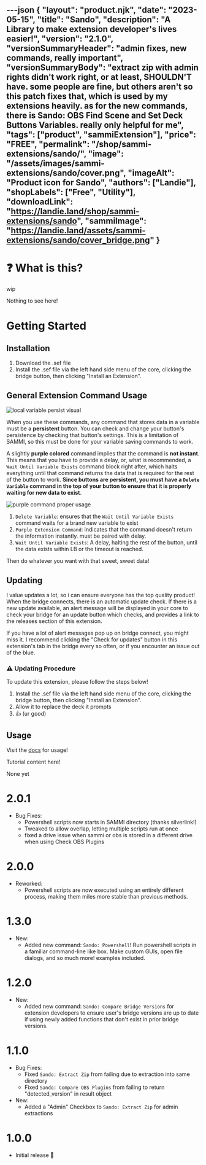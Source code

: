---json
{
  "layout": "product.njk",
  "date": "2023-05-15",
  "title": "Sando",
  "description": "A Library to make extension developer's lives easier!",
  "version": "2.1.0",
  "versionSummaryHeader": "admin fixes, new commands, really important",
  "versionSummaryBody": "extract zip with admin rights didn't work right, or at least, SHOULDN'T have. some people are fine, but others aren't so this patch fixes that, which is used by my extensions heavily. as for the new commands, there is Sando: OBS Find Scene and Set Deck Buttons Variables. really only helpful for me",
  "tags": ["product", "sammiExtension"],
  "price": "FREE",
  "permalink": "/shop/sammi-extensions/sando/",
  "image": "/assets/images/sammi-extensions/sando/cover.png",
  "imageAlt": "Product icon for Sando",
  "authors": ["Landie"],
  "shopLabels": ["Free", "Utility"],
  "downloadLink": "https://landie.land/shop/sammi-extensions/sando",
  "sammiImage": "https://landie.land/assets/sammi-extensions/sando/cover_bridge.png"
}
---

<!--overview start-->

❓ What is this?
===============

wip

<!--overview end-->
<!-- more -->
<!--Overview Right Side start-->

Nothing to see here!

<!--Overview Right Side end-->
<!-- more -->
<!--setup start-->

Getting Started
===============

Installation
------------

1.  Download the .sef file
2.  Install the .sef file via the left hand side menu of the core, clicking the bridge button, then clicking "Install an Extension".

General Extension Command Usage
-------------------------------

![local variable persist visual](./command-usage-1.png)

When you use these commands, any command that stores data in a variable must be a **persistent** button. You can check and change your button's persistence by checking that button's settings. This is a limitation of SAMMI, so this must be done for your variable saving commands to work.

A slightly **purple colored** command implies that the command is **not instant**. This means that you have to provide a delay, or, what is recommended, a `Wait Until Variable Exists` command block right after, which halts everything until that command returns the data that is required for the rest of the button to work. **Since buttons are persistent, you must have a `Delete Variable` command in the top of your button to ensure that it is properly waiting for new data to exist**.

![purple command proper usage](./command-usage-2.png)

1.  `Delete Variable`: ensures that the `Wait Until Variable Exists` command waits for a brand new variable to exist
2.  `Purple Extension Command`: indicates that the command doesn't return the information instantly. must be paired with delay.
3.  `Wait Until Variable Exists`: A delay, halting the rest of the button, until the data exists within LB or the timeout is reached.

Then do whatever you want with that sweet, sweet data!

Updating
--------

I value updates a lot, so i can ensure everyone has the top quality product! When the bridge connects, there is an automatic update check. If there is a new update available, an alert message will be displayed in your core to check your bridge for an update button which checks, and provides a link to the releases section of this extension.

If you have a lot of alert messages pop up on bridge connect, you might miss it. I recommend clicking the "Check for updates" button in this extension's tab in the bridge every so often, or if you encounter an issue out of the blue.

### ⚠ Updating Procedure

To update this extension, please follow the steps below!

1.  Install the .sef file via the left hand side menu of the core, clicking the bridge button, then clicking "Install an Extension".
2.  Allow it to replace the deck it prompts
3.  👍 (ur good)

Usage
-----

Visit the [docs](#documentation) for usage!

<!--setup end-->
<!-- more -->
<!--tutorials start-->

Tutorial content here!

<!--tutorials end-->
<!-- more -->
<!-- troubleshooting start-->
None yet
<!-- troubleshooting end-->
<!-- more -->
<!--patchnotes start-->

2.0.1
=====

* Bug Fixes:
    * Powershell scripts now starts in SAMMI directory (thanks silverlink!)
    * Tweaked to allow overlap, letting multiple scripts run at once
    * fixed a drive issue when sammi or obs is stored in a different drive when using Check OBS Plugins

2.0.0
=====

* Reworked:
    * Powershell scripts are now executed using an entirely different process, making them miles more stable than previous methods.

1.3.0
=====

* New:
    * Added new command: `Sando: Powershell`! Run powershell scripts in a familiar command-line like box. Make custom GUIs, open file dialogs, and so much more! examples included.

1.2.0
=====

* New:
    * Added new command: `Sando: Compare Bridge Versions` for extension developers to ensure user's bridge versions are up to date if using newly added functions that don't exist in prior bridge versions.

1.1.0
=====

* Bug Fixes:
    * Fixed `Sando: Extract Zip` from failing due to extraction into same directory
    * Fixed `Sando: Compare OBS Plugins` from failing to return "detected_version" in result object
* New:
    * Added a "Admin" Checkbox to `Sando: Extract Zip` for admin extractions

1.0.0
=====

* Initial release 🎉

<!--patchnotes end-->